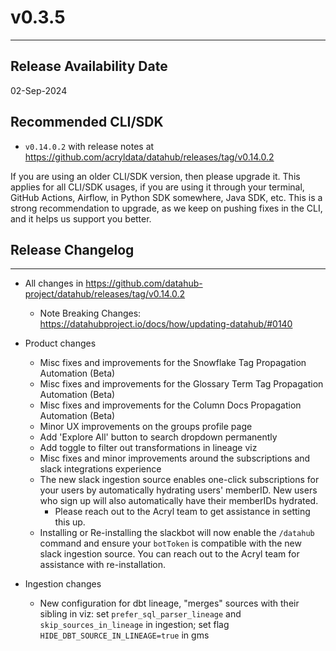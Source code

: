 # v0.3.5
---

Release Availability Date
---
02-Sep-2024

Recommended CLI/SDK
---
- `v0.14.0.2` with release notes at https://github.com/acryldata/datahub/releases/tag/v0.14.0.2

If you are using an older CLI/SDK version, then please upgrade it. This applies for all CLI/SDK usages, if you are using it through your terminal, GitHub Actions, Airflow, in Python SDK somewhere, Java SDK, etc. This is a strong recommendation to upgrade, as we keep on pushing fixes in the CLI, and it helps us support you better.

## Release Changelog
---

- All changes in https://github.com/datahub-project/datahub/releases/tag/v0.14.0.2
    - Note Breaking Changes: https://datahubproject.io/docs/how/updating-datahub/#0140

- Product changes
    - Misc fixes and improvements for the Snowflake Tag Propagation Automation (Beta)
    - Misc fixes and improvements for the Glossary Term Tag Propagation Automation (Beta)
    - Misc fixes and improvements for the Column Docs Propagation Automation (Beta)
    - Minor UX improvements on the groups profile page
    - Add 'Explore All' button to search dropdown permanently
    - Add toggle to filter out transformations in lineage viz
    - Misc fixes and minor improvements around the subscriptions and slack integrations experience
    - The new slack ingestion source enables one-click subscriptions for your users by automatically hydrating users' memberID. New users who sign up will also automatically have their memberIDs hydrated.
        - Please reach out to the Acryl team to get assistance in setting this up.
    - Installing or Re-installing the slackbot will now enable the `/datahub` command and ensure your `botToken` is compatible with the new slack ingestion source. You can reach out to the Acryl team for assistance with re-installation.

- Ingestion changes
    - New configuration for dbt lineage, "merges" sources with their sibling in viz: set `prefer_sql_parser_lineage` and `skip_sources_in_lineage` in ingestion; set flag `HIDE_DBT_SOURCE_IN_LINEAGE=true` in gms
